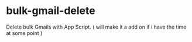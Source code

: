 # bulk-gmail-delete
Delete bulk Gmails with App Script. ( will make it a add on if i have the time at some point )

